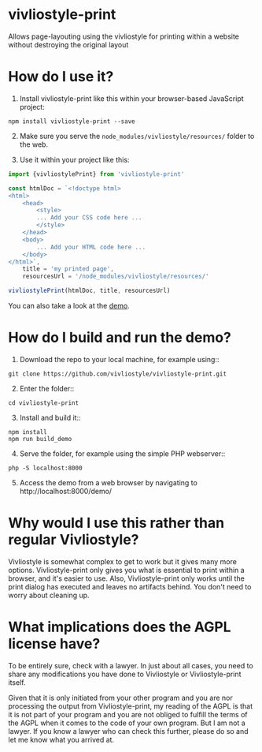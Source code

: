 # vivliostyle-print
Allows page-layouting using the vivliostyle for printing within a website without destroying the original layout


How do I use it?
======

1. Install vivliostyle-print like this within your browser-based JavaScript project:

```
npm install vivliostyle-print --save
```

2. Make sure you serve the `node_modules/vivliostyle/resources/` folder to the web.

3. Use it within your project like this:

```js
import {vivliostylePrint} from 'vivliostyle-print'

const htmlDoc = `<!doctype html>
<html>
    <head>
        <style>
        ... Add your CSS code here ...
        </style>
    </head>
    <body>
        ... Add your HTML code here ...
    </body>
</html>`,
    title = 'my printed page',
    resourcesUrl = '/node_modules/vivliostyle/resources/'

vivliostylePrint(htmlDoc, title, resourcesUrl)

```

You can also take a look at the [demo](/demo).

How do I build and run the demo?
======

1. Download the repo to your local machine, for example using::

```
git clone https://github.com/vivliostyle/vivliostyle-print.git
```

2. Enter the folder::

```
cd vivliostyle-print
```

3. Install and build it::

```
npm install
npm run build_demo
```

4. Serve the folder, for example using the simple PHP webserver::

```
php -S localhost:8000
```

5. Access the demo from a web browser by navigating to http://localhost:8000/demo/


Why would I use this rather than regular Vivliostyle?
======

Vivliostyle is somewhat complex to get to work but it gives many more options.
Vivliostyle-print only gives you what is essential to print within a browser,
and it's easier to use. Also, Vivliostyle-print only works until the print
dialog has executed and leaves no artifacts behind. You don't need to worry
about cleaning up.

What implications does the AGPL license have?
======

To be entirely sure, check with a lawyer. In just about all cases, you need to
share any modifications you have done to Vivliostyle or Vivliostyle-print itself.

Given that it is only initiated from your other program and you are nor processing
the output from Vivliostyle-print, my reading of the AGPL is that it is not part
of your program and you are not obliged to fulfill the terms of the AGPL when it
comes to the code of your own program. But I am not a lawyer. If you know a
lawyer who can check this further, please do so and let me know what you arrived
at.
